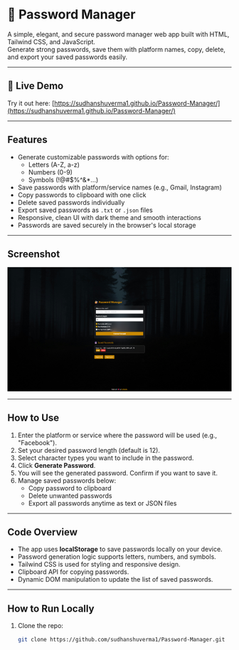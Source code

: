 # 🔐 Password Manager

A simple, elegant, and secure password manager web app built with HTML, Tailwind CSS, and JavaScript.  
Generate strong passwords, save them with platform names, copy, delete, and export your saved passwords easily.

---

## 🚀 Live Demo

Try it out here: [https://sudhanshuverma1.github.io/Password-Manager/](https://sudhanshuverma1.github.io/Password-Manager/)

---

## Features

- Generate customizable passwords with options for:
  - Letters (A-Z, a-z)
  - Numbers (0-9)
  - Symbols (!@#$%^&*...)
- Save passwords with platform/service names (e.g., Gmail, Instagram)
- Copy passwords to clipboard with one click
- Delete saved passwords individually
- Export saved passwords as `.txt` or `.json` files
- Responsive, clean UI with dark theme and smooth interactions
- Passwords are saved securely in the browser's local storage

---

## Screenshot

![Password Manager Screenshot](pass.png)


---

## How to Use

1. Enter the platform or service where the password will be used (e.g., "Facebook").
2. Set your desired password length (default is 12).
3. Select character types you want to include in the password.
4. Click **Generate Password**.
5. You will see the generated password. Confirm if you want to save it.
6. Manage saved passwords below:
   - Copy password to clipboard
   - Delete unwanted passwords
   - Export all passwords anytime as text or JSON files

---

## Code Overview

- The app uses **localStorage** to save passwords locally on your device.
- Password generation logic supports letters, numbers, and symbols.
- Tailwind CSS is used for styling and responsive design.
- Clipboard API for copying passwords.
- Dynamic DOM manipulation to update the list of saved passwords.

---

## How to Run Locally

1. Clone the repo:

   ```bash
   git clone https://github.com/sudhanshuverma1/Password-Manager.git
